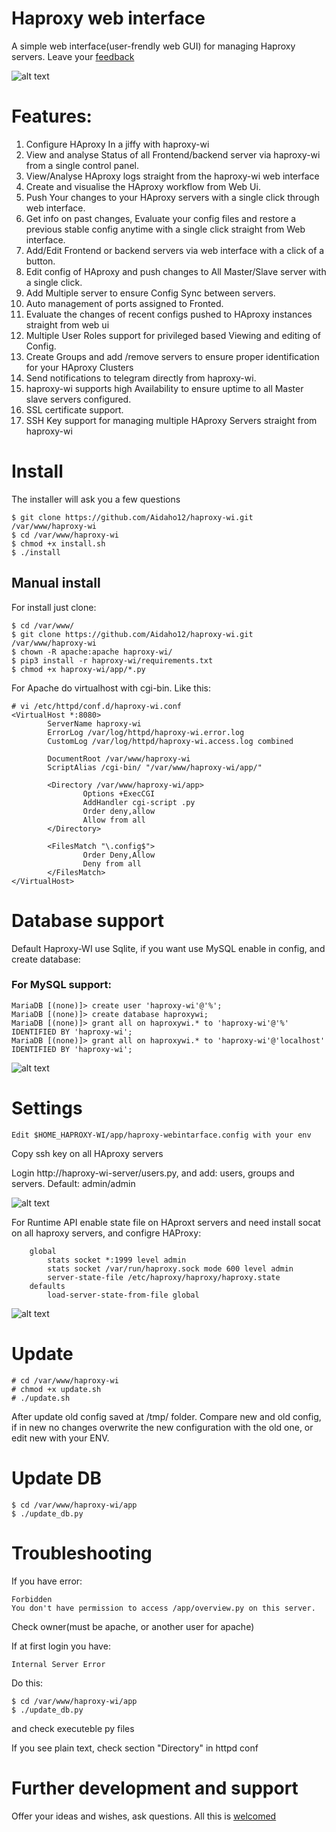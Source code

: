 # Haproxy web interface
A simple web interface(user-frendly web GUI) for managing Haproxy servers. Leave your [feedback](https://github.com/Aidaho12/haproxy-wi/issues)

![alt text](image/haproxy-wi-config-show.jpeg "Show config page")

# Features:
1.	Configure HAproxy In a jiffy with haproxy-wi
2.	View and analyse Status of all Frontend/backend server via haproxy-wi from a single control panel.
3.	View/Analyse HAproxy logs straight from the haproxy-wi web interface
4.	Create and visualise the HAproxy workflow from Web Ui.
5.	Push Your changes to your HAproxy servers with a single click through web interface.
6.	Get info on past changes, Evaluate your config files and restore a previous stable config anytime with a single click straight from Web interface.
7.	Add/Edit Frontend or backend servers via web interface with a click of a button.
8.	Edit config of HAproxy and push changes to All Master/Slave server with a single click.
9.	Add Multiple server to ensure Config Sync between servers.
10.	Auto management of ports assigned to Fronted. 
11.	Evaluate the changes of recent configs pushed to HAproxy instances straight from web ui
12.	Multiple User Roles support for privileged based Viewing and editing of Config.
13.	Create Groups and add /remove servers to ensure proper identification for your HAproxy Clusters
14.	Send notifications to telegram directly from haproxy-wi.
15.	haproxy-wi supports high Availability to ensure uptime to all Master slave servers configured.
16.	SSL certificate support.
17.	SSH Key support for managing multiple HAproxy Servers straight from haproxy-wi


# Install
The installer will ask you a few questions
```
$ git clone https://github.com/Aidaho12/haproxy-wi.git /var/www/haproxy-wi
$ cd /var/www/haproxy-wi
$ chmod +x install.sh
$ ./install
```
## Manual install
For install just clone:
```
$ cd /var/www/
$ git clone https://github.com/Aidaho12/haproxy-wi.git /var/www/haproxy-wi
$ chown -R apache:apache haproxy-wi/
$ pip3 install -r haproxy-wi/requirements.txt 
$ chmod +x haproxy-wi/app/*.py 
```

For Apache do virtualhost with cgi-bin. Like this:
```
# vi /etc/httpd/conf.d/haproxy-wi.conf 
<VirtualHost *:8080>
        ServerName haproxy-wi
        ErrorLog /var/log/httpd/haproxy-wi.error.log
        CustomLog /var/log/httpd/haproxy-wi.access.log combined

        DocumentRoot /var/www/haproxy-wi
        ScriptAlias /cgi-bin/ "/var/www/haproxy-wi/app/"

        <Directory /var/www/haproxy-wi/app>
                Options +ExecCGI
                AddHandler cgi-script .py
                Order deny,allow
                Allow from all
        </Directory>
		
		<FilesMatch "\.config$">
                Order Deny,Allow
                Deny from all
        </FilesMatch>
</VirtualHost>
```
# Database support

Default Haproxy-WI use Sqlite, if you want use MySQL enable in config, and create database:

### For MySQL support:
```
MariaDB [(none)]> create user 'haproxy-wi'@'%';
MariaDB [(none)]> create database haproxywi;
MariaDB [(none)]> grant all on haproxywi.* to 'haproxy-wi'@'%' IDENTIFIED BY 'haproxy-wi';
MariaDB [(none)]> grant all on haproxywi.* to 'haproxy-wi'@'localhost' IDENTIFIED BY 'haproxy-wi';
```
![alt text](image/haproxy-wi-overview.jpeg "Overview page")

# Settings
```
Edit $HOME_HAPROXY-WI/app/haproxy-webintarface.config with your env
```
Copy ssh key on all HAproxy servers

Login http://haproxy-wi-server/users.py, and add: users, groups and servers. Default: admin/admin

![alt text](image/haproxy-wi-admin-area.jpeg "Admin area")

For Runtime API enable state file on HAproxt servers and need install socat on all haproxy servers, and configre HAProxy:
```
    global
		stats socket *:1999 level admin 
		stats socket /var/run/haproxy.sock mode 600 level admin
		server-state-file /etc/haproxy/haproxy/haproxy.state
    defaults
		load-server-state-from-file global
   ```
![alt text](image/haproxy-wi-logs.jpeg "View logs page")

# Update
```
# cd /var/www/haproxy-wi
# chmod +x update.sh
# ./update.sh
```

After update old config saved at /tmp/ folder. Compare new and old config, if in new no changes overwrite the new configuration with the old one, or edit new with your ENV.

# Update DB
```
$ cd /var/www/haproxy-wi/app
$ ./update_db.py
```
# Troubleshooting
If you have error:
```
Forbidden
You don't have permission to access /app/overview.py on this server. 
```

Check owner(must be apache, or another user for apache)

If at first login you have:
```
Internal Server Error
```

Do this:
```
$ cd /var/www/haproxy-wi/app
$ ./update_db.py
```
and check executeble py files

If you see plain text, check section "Directory" in httpd conf

# Further development and support

Offer your ideas and wishes, ask questions. All this is [welcomed](https://github.com/Aidaho12/haproxy-wi/issues)


